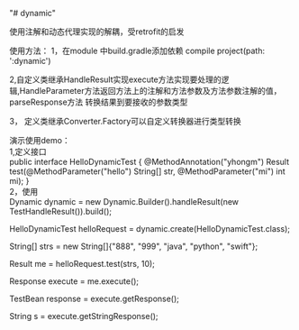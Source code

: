 "# dynamic" 

使用注解和动态代理实现的解耦，受retrofit的启发


使用方法：
1，在module 中build.gradle添加依赖 compile project(path: ':dynamic')

2,自定义类继承HandleResult实现execute方法实现要处理的逻辑,HandleParameter方法返回方法上的注解和方法参数及方法参数注解的值，parseResponse方法
转换结果到要接收的参数类型

3， 定义类继承Converter.Factory可以自定义转换器进行类型转换

演示使用demo：
</br>
1,定义接口
</br>
public interface HelloDynamicTest {
    @MethodAnnotation("yhongm")
    Result<TestBean> test(@MethodParameter("hello") String[] str, @MethodParameter("mi") int mi);
}
</br>
2，使用
</br>
Dynamic dynamic = new Dynamic.Builder().handleResult(new TestHandleResult()).build();

HelloDynamicTest helloRequest = dynamic.create(HelloDynamicTest.class);

String[] strs = new String[]{"888", "999", "java", "python", "swift"};

Result<TestBean> me = helloRequest.test(strs, 10);

Response<TestBean> execute = me.execute();

TestBean response = execute.getResponse();

String s = execute.getStringResponse();



